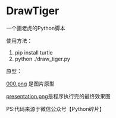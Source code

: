 # DrawTiger
一个画老虎的Python脚本

使用方法：
1. pip install turtle
2. python ./draw_tiger.py

原型：

[000.png](./000.png) 是图片原型

[presentation.png](./presentation.png)是程序执行完的最终效果图

PS:代码来源于微信公众号【Python碎片】
